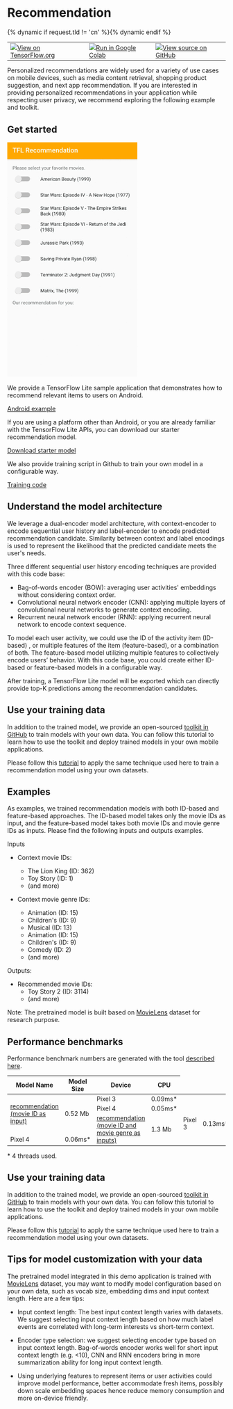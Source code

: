 # Recommendation

<table class="tfo-notebook-buttons" align="left">
  <td>
    <a target="_blank" href="https://www.tensorflow.org/lite/examples/recommendation/overview"><img src="https://www.tensorflow.org/images/tf_logo_32px.png" />View on TensorFlow.org</a>
  </td>
  {% dynamic if request.tld != 'cn' %}<td>
    <a target="_blank" href="https://colab.research.google.com/github/tensorflow/examples/blob/master/lite/examples/recommendation/ml/ondevice_recommendation.ipynb"><img src="https://www.tensorflow.org/images/colab_logo_32px.png" />Run in Google Colab</a>
  </td>{% dynamic endif %}
  <td>
    <a target="_blank" href="https://github.com/tensorflow/examples/blob/master/lite/examples/recommendation/ml/ondevice_recommendation.ipynb"><img src="https://www.tensorflow.org/images/GitHub-Mark-32px.png" />View source on GitHub</a>
  </td>
</table>

Personalized recommendations are widely used for a variety of use cases on
mobile devices, such as media content retrieval, shopping product suggestion,
and next app recommendation. If you are interested in providing personalized
recommendations in your application while respecting user privacy, we recommend
exploring the following example and toolkit.

## Get started

<img src="images/screenshot.gif" class="attempt-right" style="max-width: 300px">

We provide a TensorFlow Lite sample application that demonstrates how to
recommend relevant items to users on Android.

<a class="button button-primary" href="https://github.com/tensorflow/examples/tree/master/lite/examples/recommendation/android">Android
example</a>

If you are using a platform other than Android, or you are already familiar with
the TensorFlow Lite APIs, you can download our starter recommendation model.

<a class="button button-primary" href="https://storage.googleapis.com/download.tensorflow.org/models/tflite/recommendation/20200720/recommendation.tar.gz">Download
starter model</a>

We also provide training script in Github to train your own model in a
configurable way.

<a class="button button-primary" href="https://github.com/tensorflow/examples/tree/master/lite/examples/recommendation/ml">Training
code</a>

## Understand the model architecture

We leverage a dual-encoder model architecture, with context-encoder to encode
sequential user history and label-encoder to encode predicted recommendation
candidate. Similarity between context and label encodings is used to represent
the likelihood that the predicted candidate meets the user's needs.

Three different sequential user history encoding techniques are provided with
this code base:

*   Bag-of-words encoder (BOW): averaging user activities' embeddings without
    considering context order.
*   Convolutional neural network encoder (CNN): applying multiple layers of
    convolutional neural networks to generate context encoding.
*   Recurrent neural network encoder (RNN): applying recurrent neural network to
    encode context sequence.

To model each user activity, we could use the ID of the activity item (ID-based)
, or multiple features of the item (feature-based), or a combination of both.
The feature-based model utilizing multiple features to collectively encode
users’ behavior. With this code base, you could create either ID-based or
feature-based models in a configurable way.

After training, a TensorFlow Lite model will be exported which can directly
provide top-K predictions among the recommendation candidates.

## Use your training data

In addition to the trained model, we provide an open-sourced
[toolkit in GitHub](https://github.com/tensorflow/examples/tree/master/lite/examples/recommendation/ml)
to train models with your own data. You can follow this tutorial to learn how to
use the toolkit and deploy trained models in your own mobile applications.

Please follow this
[tutorial](https://github.com/tensorflow/examples/tree/master/lite/examples/recommendation/ml/ondevice_recommendation.ipynb)
to apply the same technique used here to train a recommendation model using your
own datasets.

## Examples

As examples, we trained recommendation models with both ID-based and
feature-based approaches. The ID-based model takes only the movie IDs as input,
and the feature-based model takes both movie IDs and movie genre IDs as inputs.
Please find the following inputs and outputs examples.

Inputs

*   Context movie IDs:

    *   The Lion King (ID: 362)
    *   Toy Story (ID: 1)
    *   (and more)

*   Context movie genre IDs:

    *   Animation (ID: 15)
    *   Children's (ID: 9)
    *   Musical (ID: 13)
    *   Animation (ID: 15)
    *   Children's (ID: 9)
    *   Comedy (ID: 2)
    *   (and more)

Outputs:

*   Recommended movie IDs:
    *   Toy Story 2 (ID: 3114)
    *   (and more)

Note: The pretrained model is built based on
[MovieLens](https://grouplens.org/datasets/movielens/1m/) dataset for research
purpose.

## Performance benchmarks

Performance benchmark numbers are generated with the tool
[described here](https://www.tensorflow.org/lite/performance/benchmarks).

<table>
  <thead>
    <tr>
      <th>Model Name</th>
      <th>Model Size </th>
      <th>Device </th>
      <th>CPU</th>
    </tr>
  </thead>
  <tr>
    <td rowspan = 3>
      <a href="https://storage.googleapis.com/download.tensorflow.org/models/tflite/recommendation/20200720/model.tar.gz">recommendation (movie ID as input)</a>
    </td>
    <td rowspan = 3>
      0.52 Mb
    </td>
    <td>Pixel 3</td>
    <td>0.09ms*</td>
  </tr>
   <tr>
     <td>Pixel 4 </td>
    <td>0.05ms*</td>
  </tr>
  <tr>
    <td rowspan = 3>
      <a href="https://storage.googleapis.com/download.tensorflow.org/models/tflite/recommendation/20210317/recommendation_cnn_i10i32o100.tflite">recommendation (movie ID and movie genre as inputs)</a>
    </td>
    <td rowspan = 3>
      1.3 Mb
    </td>
    <td>Pixel 3</td>
    <td>0.13ms*</td>
  </tr>
   <tr>
     <td>Pixel 4 </td>
    <td>0.06ms*</td>
  </tr>
</table>

\* 4 threads used.

## Use your training data

In addition to the trained model, we provide an open-sourced
[toolkit in GitHub](https://github.com/tensorflow/examples/tree/master/lite/examples/recommendation/ml)
to train models with your own data. You can follow this tutorial to learn how to
use the toolkit and deploy trained models in your own mobile applications.

Please follow this
[tutorial](https://github.com/tensorflow/examples/tree/master/lite/examples/recommendation/ml/ondevice_recommendation.ipynb)
to apply the same technique used here to train a recommendation model using your
own datasets.

## Tips for model customization with your data

The pretrained model integrated in this demo application is trained with
[MovieLens](https://grouplens.org/datasets/movielens/1m/) dataset, you may want
to modify model configuration based on your own data, such as vocab size,
embedding dims and input context length. Here are a few tips:

*   Input context length: The best input context length varies with datasets. We
    suggest selecting input context length based on how much label events are
    correlated with long-term interests vs short-term context.

*   Encoder type selection: we suggest selecting encoder type based on input
    context length. Bag-of-words encoder works well for short input context
    length (e.g. <10), CNN and RNN encoders bring in more summarization ability
    for long input context length.

*   Using underlying features to represent items or user activities could
    improve model performance, better accommodate fresh items, possibly down
    scale embedding spaces hence reduce memory consumption and more on-device
    friendly.
